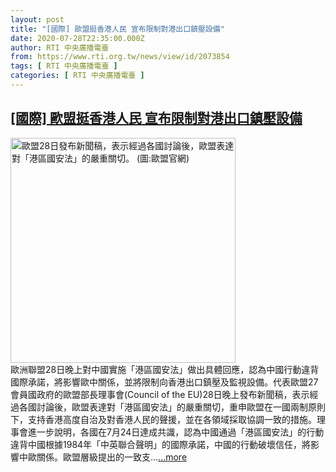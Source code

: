 ```yaml
---
layout: post
title: "[國際] 歐盟挺香港人民 宣布限制對港出口鎮壓設備"
date: 2020-07-28T22:35:00.000Z
author: RTI 中央廣播電臺
from: https://www.rti.org.tw/news/view/id/2073854
tags: [ RTI 中央廣播電臺 ]
categories: [ RTI 中央廣播電臺 ]
---
```

<!--1595975700000-->
[[國際] 歐盟挺香港人民 宣布限制對港出口鎮壓設備](https://www.rti.org.tw/news/view/id/2073854)
------

<div>
<img src="https://static.rti.org.tw/assets/thumbnails/2020/07/29/a3f0b96dfd467053902ae667a3e48a91.jpg" width="360" alt="歐盟28日發布新聞稿，表示經過各國討論後，歐盟表達對「港區國安法」的嚴重關切。 (圖:歐盟官網)" title="歐盟28日發布新聞稿，表示經過各國討論後，歐盟表達對「港區國安法」的嚴重關切。 (圖:歐盟官網)"><br>歐洲聯盟28日晚上對中國實施「港區國安法」做出具體回應，認為中國行動違背國際承諾，將影響歐中關係，並將限制向香港出口鎮壓及監視設備。代表歐盟27會員國政府的歐盟部長理事會(Council of the EU)28日晚上發布新聞稿，表示經過各國討論後，歐盟表達對「港區國安法」的嚴重關切，重申歐盟在一國兩制原則下，支持香港高度自治及對香港人民的聲援，並在各領域採取協調一致的措施。理事會進一步說明，各國在7月24日達成共識，認為中國通過「港區國安法」的行動違背中國根據1984年「中英聯合聲明」的國際承諾，中國的行動破壞信任，將影響中歐關係。歐盟層級提出的一致支...<a target="_blank" href="https://www.rti.org.tw/news/view/id/2073854">...more</a>
</div>

